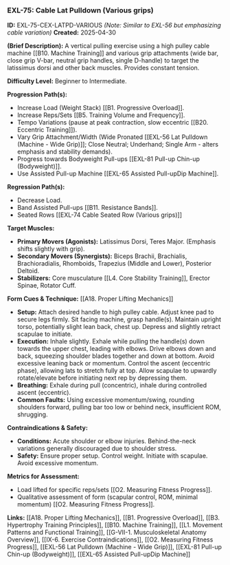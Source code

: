 ### **EXL-75: Cable Lat Pulldown (Various grips)**

**ID:** EXL-75-CEX-LATPD-VARIOUS _(Note: Similar to EXL-56 but emphasizing cable variation)_ **Created:** 2025-04-30

**(Brief Description):** A vertical pulling exercise using a high pulley cable machine [[B10. Machine Training]] and various grip attachments (wide bar, close grip V-bar, neutral grip handles, single D-handle) to target the latissimus dorsi and other back muscles. Provides constant tension.

**Difficulty Level:** Beginner to Intermediate.

**Progression Path(s):**

- Increase Load (Weight Stack) [[B1. Progressive Overload]].
- Increase Reps/Sets [[B5. Training Volume and Frequency]].
- Tempo Variations (pause at peak contraction, slow eccentric [[B20. Eccentric Training]]).
- Vary Grip Attachment/Width (Wide Pronated [[EXL-56 Lat Pulldown (Machine - Wide Grip)]]; Close Neutral; Underhand; Single Arm - alters emphasis and stability demands).
- Progress towards Bodyweight Pull-ups [[EXL-81 Pull-up  Chin-up (Bodyweight)]].
- Use Assisted Pull-up Machine [[EXL-65 Assisted Pull-upDip Machine]].

**Regression Path(s):**

- Decrease Load.
- Band Assisted Pull-ups [[B11. Resistance Bands]].
- Seated Rows  [[EXL-74 Cable Seated Row (Various grips)]] 

**Target Muscles:**

- **Primary Movers (Agonists):** Latissimus Dorsi, Teres Major. (Emphasis shifts slightly with grip).
- **Secondary Movers (Synergists):** Biceps Brachii, Brachialis, Brachioradialis, Rhomboids, Trapezius (Middle and Lower), Posterior Deltoid.
- **Stabilizers:** Core musculature [[L4. Core Stability Training]], Erector Spinae, Rotator Cuff.

**Form Cues & Technique:** [[A18. Proper Lifting Mechanics]]

- **Setup:** Attach desired handle to high pulley cable. Adjust knee pad to secure legs firmly. Sit facing machine, grasp handle(s). Maintain upright torso, potentially slight lean back, chest up. Depress and slightly retract scapulae to initiate.
- **Execution:** Inhale slightly. Exhale while pulling the handle(s) down towards the upper chest, leading with elbows. Drive elbows down and back, squeezing shoulder blades together and down at bottom. Avoid excessive leaning back or momentum. Control the ascent (eccentric phase), allowing lats to stretch fully at top. Allow scapulae to upwardly rotate/elevate before initiating next rep by depressing them.
- **Breathing:** Exhale during pull (concentric), inhale during controlled ascent (eccentric).
- **Common Faults:** Using excessive momentum/swing, rounding shoulders forward, pulling bar too low or behind neck, insufficient ROM, shrugging.

**Contraindications & Safety:**

- **Conditions:** Acute shoulder or elbow injuries. Behind-the-neck variations generally discouraged due to shoulder stress.
- **Safety:** Ensure proper setup. Control weight. Initiate with scapulae. Avoid excessive momentum.

**Metrics for Assessment:**

- Load lifted for specific reps/sets [[O2. Measuring Fitness Progress]].
- Qualitative assessment of form (scapular control, ROM, minimal momentum) [[O2. Measuring Fitness Progress]].

**Links:** [[A18. Proper Lifting Mechanics]], [[B1. Progressive Overload]], [[B3. Hypertrophy Training Principles]], [[B10. Machine Training]], [[L1. Movement Patterns and Functional Training]], [[G-VII-1. Musculoskeletal Anatomy Overview]], [[IX-6. Exercise Contraindications]], [[O2. Measuring Fitness Progress]], [[EXL-56 Lat Pulldown (Machine - Wide Grip)]], [[EXL-81 Pull-up  Chin-up (Bodyweight)]], [[EXL-65 Assisted Pull-upDip Machine]]